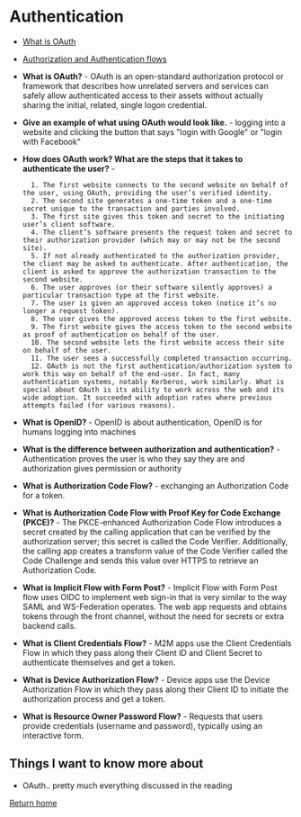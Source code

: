 # Authentication

- [What is OAuth](https://www.csoonline.com/article/3216404/what-is-oauth-how-the-open-authorization-framework-works.html)

- [Authorization and Authentication flows](https://auth0.com/docs/get-started/authentication-and-authorization-flow)

- **What is OAuth?** - OAuth is an open-standard authorization protocol or framework that describes how unrelated servers and services can safely allow authenticated access to their assets without actually sharing the initial, related, single logon credential.
- **Give an example of what using OAuth would look like.** - logging into a website and clicking the button that says "login with Google" or "login with Facebook"
- **How does OAuth work? What are the steps that it takes to authenticate the user?** -

        1. The first website connects to the second website on behalf of the user, using OAuth, providing the user’s verified identity.
        2. The second site generates a one-time token and a one-time secret unique to the transaction and parties involved.
        3. The first site gives this token and secret to the initiating user’s client software.
        4. The client’s software presents the request token and secret to their authorization provider (which may or may not be the second site).
        5. If not already authenticated to the authorization provider, the client may be asked to authenticate. After authentication, the client is asked to approve the authorization transaction to the second website.
        6. The user approves (or their software silently approves) a particular transaction type at the first website.
        7. The user is given an approved access token (notice it’s no longer a request token).
        8. The user gives the approved access token to the first website.
        9. The first website gives the access token to the second website as proof of authentication on behalf of the user.
        10. The second website lets the first website access their site on behalf of the user.
        11. The user sees a successfully completed transaction occurring.
        12. OAuth is not the first authentication/authorization system to work this way on behalf of the end-user. In fact, many authentication systems, notably Kerberos, work similarly. What is special about OAuth is its ability to work across the web and its wide adoption. It succeeded with adoption rates where previous attempts failed (for various reasons).

- **What is OpenID?** - OpenID is about authentication, OpenID is for humans logging into machines

- **What is the difference between authorization and authentication?** - Authentication  proves the user is who they say they are and authorization gives permission or authority
- **What is Authorization Code Flow?** - exchanging an Authorization Code for a token.
- **What is Authorization Code Flow with Proof Key for Code Exchange (PKCE)?** - The PKCE-enhanced Authorization Code Flow introduces a secret created by the calling application that can be verified by the authorization server; this secret is called the Code Verifier. Additionally, the calling app creates a transform value of the Code Verifier called the Code Challenge and sends this value over HTTPS to retrieve an Authorization Code.
- **What is Implicit Flow with Form Post?** - Implicit Flow with Form Post flow uses OIDC to implement web sign-in that is very similar to the way SAML and WS-Federation operates. The web app requests and obtains tokens through the front channel, without the need for secrets or extra backend calls.
- **What is Client Credentials Flow?** - M2M apps use the Client Credentials Flow in which they pass along their Client ID and Client Secret to authenticate themselves and get a token.
- **What is Device Authorization Flow?** - Device apps use the Device Authorization Flow in which they pass along their Client ID to initiate the authorization process and get a token.
- **What is Resource Owner Password Flow?** - Requests that users provide credentials (username and password), typically using an interactive form.

## Things I want to know more about

- OAuth.. pretty much everything discussed in the reading

[Return home](https://khofstetter94.github.io/reading-notes/)
